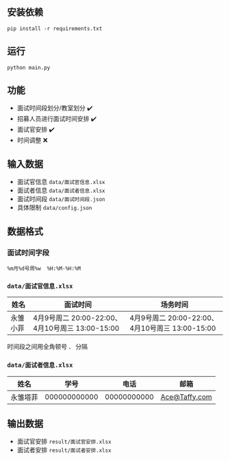 ## 安装依赖
```shell
pip install -r requirements.txt
```

## 运行
```shell
python main.py
```

## 功能
+ 面试时间段划分/教室划分 :heavy_check_mark:
+ 招募人员进行面试时间安排 :heavy_check_mark:
+ 面试官安排 :heavy_check_mark:
+ 时间调整 :x:

## 输入数据
+ 面试官信息 `data/面试官信息.xlsx`
+ 面试者信息 `data/面试者信息.xlsx`
+ 面试时间段 `data/面试时间段.json`
+ 具体限制  `data/config.json`

## 数据格式
### 面试时间字段
`%m月%d号周%w  %H:%M-%H:%M`

### `data/面试官信息.xlsx`
| 姓名 | 面试时间 | 场务时间 |
| --- | --- | --- |
|永雏小菲|	4月9号周二  20:00-22:00、4月10号周三  13:00-15:00 | 4月9号周二  20:00-22:00、4月10号周三  13:00-15:00|

时间段之间用全角顿号 `、` 分隔

### `data/面试者信息.xlsx`
| 姓名 | 学号 | 电话 | 邮箱 |
| --- | --- | --- | --- |
|永雏塔菲|  000000000000|	00000000000| Ace@Taffy.com



## 输出数据
+ 面试官安排 `result/面试官安排.xlsx`
+ 面试者安排 `result/面试者安排.xlsx`

